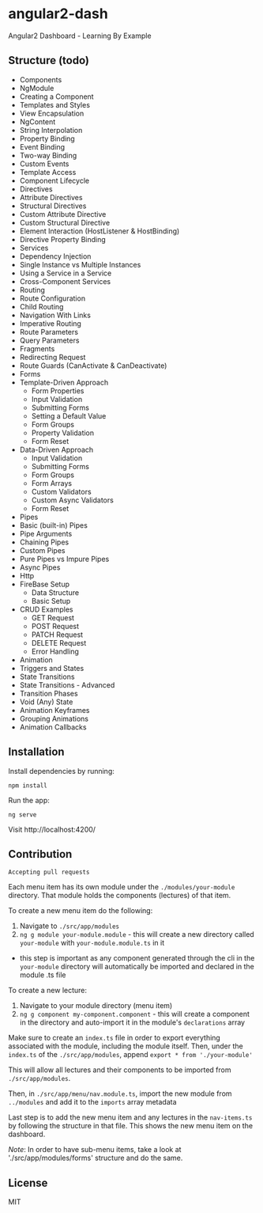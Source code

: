 # angular2-dash
Angular2 Dashboard - Learning By Example

## Structure (todo)

- Components
 - NgModule
 - Creating a Component
 - Templates and Styles
 - View Encapsulation
 - NgContent
 - String Interpolation
 - Property Binding
 - Event Binding
 - Two-way Binding
 - Custom Events
 - Template Access
 - Component Lifecycle 
- Directives
 - Attribute Directives
 - Structural Directives
 - Custom Attribute Directive
 - Custom Structural Directive
 - Element Interaction (HostListener & HostBinding)
 - Directive Property Binding
- Services
 - Dependency Injection
 - Single Instance vs Multiple Instances
 - Using a Service in a Service
 - Cross-Component Services
- Routing
 - Route Configuration
 - Child Routing
 - Navigation With Links
 - Imperative Routing
 - Route Parameters
 - Query Parameters
 - Fragments
 - Redirecting Request
 - Route Guards (CanActivate & CanDeactivate)
- Forms
 - Template-Driven Approach 
    - Form Properties
    - Input Validation
    - Submitting Forms
    - Setting a Default Value
    - Form Groups
    - Property Validation
    - Form Reset
 - Data-Driven Approach
    - Input Validation
    - Submitting Forms
    - Form Groups
    - Form Arrays
    - Custom Validators
    - Custom Async Validators
    - Form Reset
- Pipes
 - Basic (built-in) Pipes
 - Pipe Arguments
 - Chaining Pipes
 - Custom Pipes
 - Pure Pipes vs Impure Pipes
 - Async Pipes
- Http
 - FireBase Setup
    - Data Structure
    - Basic Setup
 - CRUD Examples
    - GET Request
    - POST Request
    - PATCH Request
    - DELETE Request
    - Error Handling
- Animation
 - Triggers and States
 - State Transitions
 - State Transitions - Advanced
 - Transition Phases
 - Void (Any) State
 - Animation Keyframes
 - Grouping Animations
 - Animation Callbacks

## Installation

Install dependencies by running:

`npm install`

Run the app:

`ng serve`

Visit http://localhost:4200/

## Contribution

`Accepting pull requests`

Each menu item has its own module under the `./modules/your-module` directory. That module holds the components (lectures) of that item.

To create a new menu item  do the following:

1. Navigate to `./src/app/modules`
2. `ng g module your-module.module` - this will create a new directory called `your-module` with `your-module.module.ts` in it
 - this step is important as any component generated through the cli in the `your-module` directory will automatically be imported and declared in the module .ts file

To create a new lecture:

1. Navigate to your module directory (menu item)
2. `ng g component my-component.component` - this will create a component in the directory and auto-import it in the module's `declarations` array

Make sure to create an `index.ts` file in order to export everything associated with the module, including the module itself.
Then, under the `index.ts` of the `./src/app/modules`, append `export * from './your-module'`

This will allow all lectures and their components to be imported from `./src/app/modules`.

Then, in `./src/app/menu/nav.module.ts`, import the new module from `../modules` and add it to the `imports` array metadata

Last step is to add the new menu item and any lectures in the `nav-items.ts` by following the structure in that file. This shows the new menu item on the dashboard. 

*Note*: In order to have sub-menu items, take a look at './src/app/modules/forms' structure and do the same.

## License

MIT
